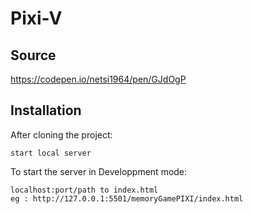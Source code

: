 
# Pixi-V

## Source
https://codepen.io/netsi1964/pen/GJdOgP

## Installation

After cloning the project:

```
start local server 
```

To start the server in Developpment mode:
```
localhost:port/path to index.html
eg : http://127.0.0.1:5501/memoryGamePIXI/index.html
```
